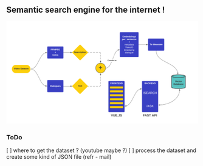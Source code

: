 ## Semantic search engine for the internet !
<img src="./assets/architecture.png"></img>

### ToDo
[ ] where to get the dataset ? (youtube maybe ?)
[ ] process the dataset and create some kind of JSON file (refr - mail)
